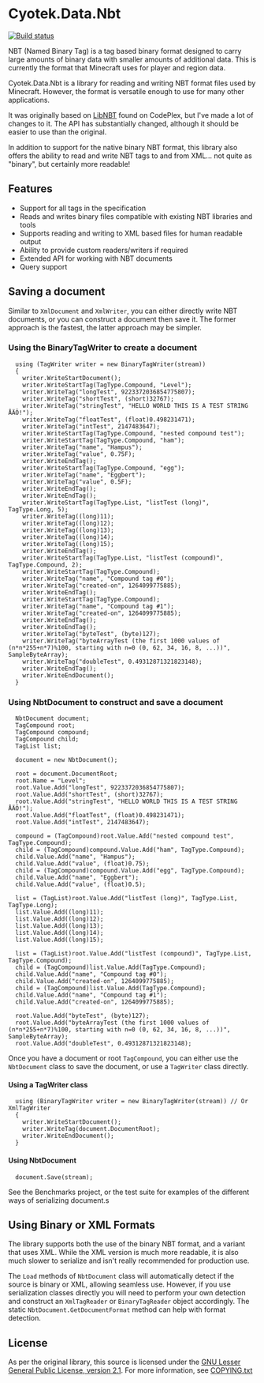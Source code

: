 Cyotek.Data.Nbt
===============

[![Build status](https://ci.appveyor.com/api/projects/status/d2l6xj7mbv5rkc92?svg=true)](https://ci.appveyor.com/project/cyotek/cyotek-data-nbt)

NBT (Named Binary Tag) is a tag based binary format designed to carry large amounts of binary data with smaller amounts of additional data. This is currently the format that Minecraft uses for player and region data.

Cyotek.Data.Nbt is a library for reading and writing NBT format files used by Minecraft. However, the format is versatile enough to use for many other applications.

It was originally based on [LibNBT](http://libnbt.codeplex.com/) found on CodePlex, but I've made a lot of changes to it. The API has substantially changed, although it should be easier to use than the original.

In addition to support for the native binary NBT format, this library also offers the ability to read and write NBT tags to and from XML... not quite as "binary", but certainly more readable!

Features
---------

* Support for all tags in the specification
* Reads and writes binary files compatible with existing NBT libraries and tools
* Supports reading and writing to XML based files for human readable output
* Ability to provide custom readers/writers if required
* Extended API for working with NBT documents
* Query support

Saving a document
-----------------

Similar to `XmlDocument` and `XmlWriter`, you can either directly write NBT documents, or you can construct a document then save it. The former approach is the fastest, the latter approach may be simpler.

### Using the BinaryTagWriter to create a document

      using (TagWriter writer = new BinaryTagWriter(stream))
      {
        writer.WriteStartDocument();
        writer.WriteStartTag(TagType.Compound, "Level");
        writer.WriteTag("longTest", 9223372036854775807);
        writer.WriteTag("shortTest", (short)32767);
        writer.WriteTag("stringTest", "HELLO WORLD THIS IS A TEST STRING ÅÄÖ!");
        writer.WriteTag("floatTest", (float)0.498231471);
        writer.WriteTag("intTest", 2147483647);
        writer.WriteStartTag(TagType.Compound, "nested compound test");
        writer.WriteStartTag(TagType.Compound, "ham");
        writer.WriteTag("name", "Hampus");
        writer.WriteTag("value", 0.75F);
        writer.WriteEndTag();
        writer.WriteStartTag(TagType.Compound, "egg");
        writer.WriteTag("name", "Eggbert");
        writer.WriteTag("value", 0.5F);
        writer.WriteEndTag();
        writer.WriteEndTag();
        writer.WriteStartTag(TagType.List, "listTest (long)", TagType.Long, 5);
        writer.WriteTag((long)11);
        writer.WriteTag((long)12);
        writer.WriteTag((long)13);
        writer.WriteTag((long)14);
        writer.WriteTag((long)15);
        writer.WriteEndTag();
        writer.WriteStartTag(TagType.List, "listTest (compound)", TagType.Compound, 2);
        writer.WriteStartTag(TagType.Compound);
        writer.WriteTag("name", "Compound tag #0");
        writer.WriteTag("created-on", 1264099775885);
        writer.WriteEndTag();
        writer.WriteStartTag(TagType.Compound);
        writer.WriteTag("name", "Compound tag #1");
        writer.WriteTag("created-on", 1264099775885);
        writer.WriteEndTag();
        writer.WriteEndTag();
        writer.WriteTag("byteTest", (byte)127);
        writer.WriteTag("byteArrayTest (the first 1000 values of (n*n*255+n*7)%100, starting with n=0 (0, 62, 34, 16, 8, ...))", SampleByteArray);
        writer.WriteTag("doubleTest", 0.49312871321823148);
        writer.WriteEndTag();
        writer.WriteEndDocument();
      }
      
### Using NbtDocument to construct and save a document

      NbtDocument document;
      TagCompound root;
      TagCompound compound;
      TagCompound child;
      TagList list;

      document = new NbtDocument();

      root = document.DocumentRoot;
      root.Name = "Level";
      root.Value.Add("longTest", 9223372036854775807);
      root.Value.Add("shortTest", (short)32767);
      root.Value.Add("stringTest", "HELLO WORLD THIS IS A TEST STRING ÅÄÖ!");
      root.Value.Add("floatTest", (float)0.498231471);
      root.Value.Add("intTest", 2147483647);

      compound = (TagCompound)root.Value.Add("nested compound test", TagType.Compound);
      child = (TagCompound)compound.Value.Add("ham", TagType.Compound);
      child.Value.Add("name", "Hampus");
      child.Value.Add("value", (float)0.75);
      child = (TagCompound)compound.Value.Add("egg", TagType.Compound);
      child.Value.Add("name", "Eggbert");
      child.Value.Add("value", (float)0.5);

      list = (TagList)root.Value.Add("listTest (long)", TagType.List, TagType.Long);
      list.Value.Add((long)11);
      list.Value.Add((long)12);
      list.Value.Add((long)13);
      list.Value.Add((long)14);
      list.Value.Add((long)15);

      list = (TagList)root.Value.Add("listTest (compound)", TagType.List, TagType.Compound);
      child = (TagCompound)list.Value.Add(TagType.Compound);
      child.Value.Add("name", "Compound tag #0");
      child.Value.Add("created-on", 1264099775885);
      child = (TagCompound)list.Value.Add(TagType.Compound);
      child.Value.Add("name", "Compound tag #1");
      child.Value.Add("created-on", 1264099775885);

      root.Value.Add("byteTest", (byte)127);
      root.Value.Add("byteArrayTest (the first 1000 values of (n*n*255+n*7)%100, starting with n=0 (0, 62, 34, 16, 8, ...))", SampleByteArray);
      root.Value.Add("doubleTest", 0.49312871321823148);

Once you have a document or root `TagCompound`, you can either use the `NbtDocument` class to save the document, or use a `TagWriter` class directly.

#### Using a TagWriter class

      using (BinaryTagWriter writer = new BinaryTagWriter(stream)) // Or XmlTagWriter
      {
        writer.WriteStartDocument();
        writer.WriteTag(document.DocumentRoot);
        writer.WriteEndDocument();
      }

#### Using NbtDocument

      document.Save(stream);

See the Benchmarks project, or the test suite for examples of the different ways of serializing document.s

Using Binary or XML Formats
---------------------------

The library supports both the use of the binary NBT format, and a variant that uses XML. While the XML version is much more readable, it is also much slower to serialize and isn't really recommended for production use.

The `Load` methods of `NbtDocument` class will automatically detect if the source is binary or XML, allowing seamless use. However, if you use serialization classes directly you will need to perform your own detection and construct an `XmlTagReader` or `BinaryTagReader` object accordingly. The static `NbtDocument.GetDocumentFormat` method can help with format detection.  

License
-------

As per the original library, this source is licensed under the [GNU Lesser General Public License, version 2.1](https://www.gnu.org/licenses/old-licenses/lgpl-2.1.html). For more information, see [COPYING.txt](COPYING.txt)

